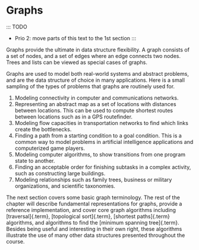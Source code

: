 
# Graphs

::: TODO
- Prio 2: move parts of this text to the 1st section
:::

Graphs provide the ultimate in data structure flexibility. A graph
consists of a set of nodes, and a set of edges where an edge connects
two nodes. Trees and lists can be viewed as special cases of graphs.

Graphs are used to model both real-world systems and abstract problems,
and are the data structure of choice in many applications. Here is a
small sampling of the types of problems that graphs are routinely used
for.

1.  Modeling connectivity in computer and communications networks.
2.  Representing an abstract map as a set of locations with distances
    between locations. This can be used to compute shortest routes
    between locations such as in a GPS routefinder.
3.  Modeling flow capacities in transportation networks to find which
    links create the bottlenecks.
4.  Finding a path from a starting condition to a goal condition. This
    is a common way to model problems in artificial intelligence
    applications and computerized game players.
5.  Modeling computer algorithms, to show transitions from one program
    state to another.
6.  Finding an acceptable order for finishing subtasks in a complex
    activity, such as constructing large buildings.
7.  Modeling relationships such as family trees, business or military
    organizations, and scientific taxonomies.

The next section covers some basic graph terminology. The
rest of the chapter will describe fundamental representations for graphs,
provide a reference implementation, and cover core graph algorithms
including [traversal]{.term}, [topological sort]{.term}, [shortest paths]{.term} algorithms, and
algorithms to find the [minimum spanning tree]{.term}. Besides being useful
and interesting in their own right, these algorithms illustrate the use
of many other data structures presented throughout the course.
